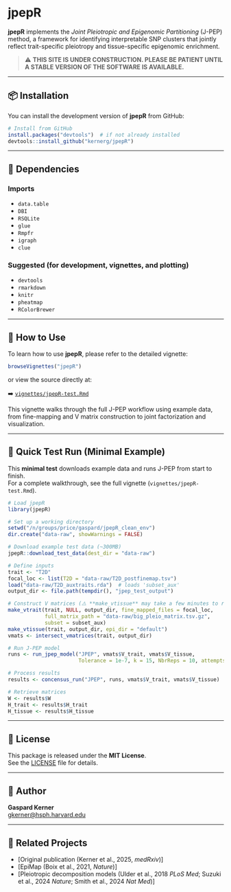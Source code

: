 
# jpepR

**jpepR** implements the *Joint Pleiotropic and Epigenomic Partitioning* (J-PEP) method, a framework for identifying interpretable SNP clusters that jointly reflect trait-specific pleiotropy and tissue-specific epigenomic enrichment.

> ⚠️ **THIS SITE IS UNDER CONSTRUCTION. PLEASE BE PATIENT UNTIL A STABLE VERSION OF THE SOFTWARE IS AVAILABLE.**

---

## 📦 Installation

You can install the development version of **jpepR** from GitHub:

```r
# Install from GitHub
install.packages("devtools")  # if not already installed
devtools::install_github("kernerg/jpepR")
```

---

## 🧪 Dependencies

### Imports
- `data.table`
- `DBI`
- `RSQLite`
- `glue`
- `Rmpfr`
- `igraph`
- `clue`

### Suggested (for development, vignettes, and plotting)
- `devtools`
- `rmarkdown`
- `knitr`
- `pheatmap`
- `RColorBrewer`

---

## 📘 How to Use

To learn how to use **jpepR**, please refer to the detailed vignette:

```r
browseVignettes("jpepR")
```

or view the source directly at:

➡️ [`vignettes/jpepR-test.Rmd`](vignettes/jpepR-test.Rmd)

This vignette walks through the full J-PEP workflow using example data, from fine-mapping and V matrix construction to joint factorization and visualization.

---

## 🚀 Quick Test Run (Minimal Example)

This **minimal test** downloads example data and runs J-PEP from start to finish.  
For a complete walkthrough, see the full vignette (`vignettes/jpepR-test.Rmd`).

```r
# Load jpepR
library(jpepR)

# Set up a working directory
setwd("/n/groups/price/gaspard/jpepR_clean_env")
dir.create("data-raw", showWarnings = FALSE)

# Download example test data (~300MB)
jpepR::download_test_data(dest_dir = "data-raw")

# Define inputs
trait <- "T2D"
focal_loc <- list(T2D = "data-raw/T2D_postfinemap.tsv")
load("data-raw/T2D_auxtraits.rda")  # loads 'subset_aux'
output_dir <- file.path(tempdir(), "jpep_test_output")

# Construct V matrices (⚠️ **make_vtissue** may take a few minutes to run)
make_vtrait(trait, NULL, output_dir, fine_mapped_files = focal_loc,
            full_matrix_path = "data-raw/big_pleio_matrix.tsv.gz",
            subset = subset_aux)
make_vtissue(trait, output_dir, epi_dir = "default")
vmats <- intersect_vmatrices(trait, output_dir)

# Run J-PEP model
runs <- run_jpep_model("JPEP", vmats$V_trait, vmats$V_tissue,
                       Tolerance = 1e-7, k = 15, NbrReps = 10, attempts = 5)

# Process results
results <- concensus_run("JPEP", runs, vmats$V_trait, vmats$V_tissue)

# Retrieve matrices
W <- results$W
H_trait <- results$H_trait
H_tissue <- results$H_tissue
```

---

## 📄 License

This package is released under the **MIT License**.  
See the [LICENSE](LICENSE) file for details.

---

## 👤 Author

**Gaspard Kerner**  
[gkerner@hsph.harvard.edu](mailto:gkerner@hsph.harvard.edu)

---

## 🔗 Related Projects

- [Original publication (Kerner et al., 2025, *medRxiv*)]
- [EpiMap (Boix et al., 2021, *Nature*)] 
- [Pleiotropic decomposition models (Ulder et al., 2018 *PLoS Med*; Suzuki et al., 2024 *Nature*; Smith et al., 2024 *Nat Med*)]
